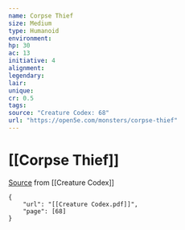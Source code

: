 ```yaml
---
name: Corpse Thief
size: Medium
type: Humanoid
environment: 
hp: 30
ac: 13
initiative: 4
alignment: 
legendary: 
lair: 
unique: 
cr: 0.5
tags: 
source: "Creature Codex: 68"
url: "https://open5e.com/monsters/corpse-thief"
---
```

# [[Corpse Thief]]

[Source](zotero://open-pdf/library/items/NTNKJRHG?page=68) from [[Creature Codex]]

```pdf
{
	"url": "[[Creature Codex.pdf]]",
	"page": [68]
}
```

